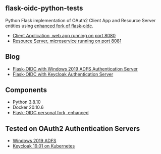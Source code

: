 ## flask-oidc-python-tests

Python Flask implementation of OAuth2 Client App and Resource Server entities using [enhanced fork of flask-oidc](https://github.com/fabianlee/flask-oidc).

* [Client Application, web app running on port 8080](client-app/README.md)
* [Resource Server, microservice running on port 8081](resource-server/README.md)

## Blog

* [Flask-OIDC with Windows 2019 ADFS Authentication Server](https://fabianlee.org/2022/09/06/python-flask-oidc-protecting-client-app-and-resource-server-using-windows-2019-adfs/)
* [Flask-OIDC with Keycloak Authentication Server](https://fabianlee.org/2022/09/06/python-flask-oidc-protecting-client-app-and-resource-server-using-windows-2019-adfs/)


## Components

* Python 3.8.10
* Docker 20.10.6
* [Flask-OIDC personal fork, enhanced](https://github.com/fabianlee/flask-oidc)


## Tested on OAuth2 Authentication Servers

* [Windows 2019 ADFS](https://fabianlee.org/2022/08/22/microsoft-configuring-an-application-group-for-oauth2-oidc-on-adfs-2019/)
* [Keycloak 19.01 on Kubernetes](https://www.keycloak.org/getting-started/getting-started-kube)
